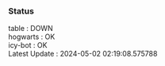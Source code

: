 ### Status


table : DOWN  
hogwarts : OK  
icy-bot : OK  
Latest Update : 2024-05-02 02:19:08.575788
